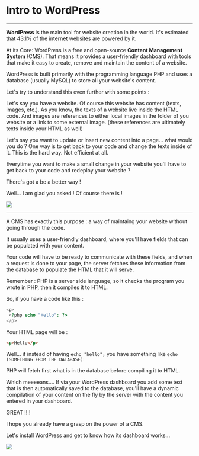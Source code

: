 # Intro to WordPress

---

**WordPress** is the main tool for website creation in the world. It's estimated that 43.1% of the internet websites are powered by it.

At its Core: WordPress is a free and open-source **Content Management System** (CMS). That means it provides a user-friendly dashboard with tools that make it easy to create, remove and maintain the content of a website.

WordPress is built primarily with the programming language PHP and uses a database (usually MySQL) to store all your website's content.

Let's try to understand this even further with some points :

Let's say you have a website. Of course this website has content (texts, images, etc.). As you know, the texts of a website live inside the HTML code. And images are references to either local images in the folder of you website or a link to some external image. (these references are ultimately texts inside your HTML as well)

Let's say you want to update or insert new content into a page... what would you do ? One way is to get back to your code and change the texts inside of it. This is the hard way. Not efficient at all.

Everytime you want to make a small change in your website you'll have to get back to your code and redeploy your website ?

There's got a be a better way !

Well... I am glad you asked ! Of course there is !

![](https://media.giphy.com/media/v1.Y2lkPTc5MGI3NjExdmNmNDI4Znc1YnQzOTU1dmg1a2gxaDV1ZjZhZjc3eHkwZTdyNWJyYiZlcD12MV9pbnRlcm5hbF9naWZfYnlfaWQmY3Q9Zw/qbxxc5b6k7qQRMFlqw/giphy.gif)

---

A CMS has exactly this purpose : a way of maintaing your website without going through the code.

It usually uses a user-friendly dashboard, where you'll have fields that can be populated with your content.

Your code will have to be ready to communicate with these fields, and when a request is done to your page, the server fetches these information from the database to populate the HTML that it will serve.

Remember : PHP is a server side language, so it checks the program you wrote in PHP, then it compiles it to HTML.

So, if you have a code like this :

```php
<p>
 <?php echo "Hello"; ?>
</p>
```

Your HTML page will be :

```html
<p>Hello</p>
```

Well... if instead of having `echo "hello";` you have something like `echo (SOMETHING FROM THE DATABASE)`

PHP will fetch first what is in the database before compiling it to HTML.

Which meeeeans.... If via your WordPress dashboard you add some text that is then automatically saved to the database, you'll have a dynamic compilation of your content on the fly by the server with the content you entered in your dashboard.

GREAT !!!!

I hope you already have a grasp on the power of a CMS.

Let's install WordPress and get to know how its dashboard works...

![](https://media.giphy.com/media/v1.Y2lkPTc5MGI3NjExa2FrOTE0eXlrbzAxd24yM29hczdjZ2JrYmFhanBtNDBwZmFtc29xNyZlcD12MV9pbnRlcm5hbF9naWZfYnlfaWQmY3Q9Zw/3ohfFE19LpU939JqHC/giphy.gif)
